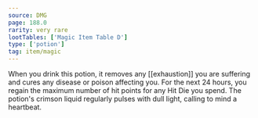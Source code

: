 ```yaml
---
source: DMG
page: 188.0
rarity: very rare
lootTables: ['Magic Item Table D']
type: ['potion']
tag: item/magic
---
```


When you drink this potion, it removes any [[exhaustion]] you are suffering and cures any disease or poison affecting you. For the next 24 hours, you regain the maximum number of hit points for any Hit Die you spend. The potion's crimson liquid regularly pulses with dull light, calling to mind a heartbeat.


